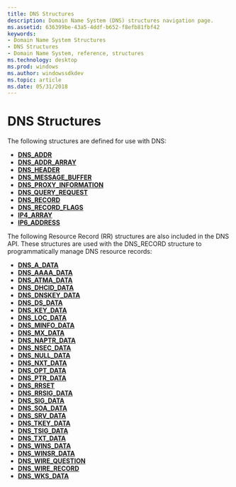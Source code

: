 ```yaml
---
title: DNS Structures
description: Domain Name System (DNS) structures navigation page.
ms.assetid: 636399be-43a5-4ddf-b652-f8efb81fbf42
keywords:
- Domain Name System Structures
- DNS Structures
- Domain Name System, reference, structures
ms.technology: desktop
ms.prod: windows
ms.author: windowssdkdev
ms.topic: article
ms.date: 05/31/2018
---
```


# DNS Structures

The following structures are defined for use with DNS:

-   [**DNS\_ADDR**](/windows/desktop/api/Windns/ns-windns-_dnsaddr)
-   [**DNS\_ADDR\_ARRAY**](/windows/desktop/api/Windns/ns-windns-_dnsaddrarray)
-   [**DNS\_HEADER**](/windows/desktop/api/Windns/ns-windns-_dns_header)
-   [**DNS\_MESSAGE\_BUFFER**](/windows/desktop/api/Windns/ns-windns-_dns_message_buffer)
-   [**DNS\_PROXY\_INFORMATION**](/windows/desktop/api/Windns/ns-windns-dns_proxy_information)
-   [**DNS\_QUERY\_REQUEST**](/windows/desktop/api/Windns/ns-windns-_dns_query_request)
-   [**DNS\_RECORD**](/windows/desktop/api/Windns/ns-windns-_dnsrecorda)
-   [**DNS\_RECORD\_FLAGS**](/windows/desktop/api/Windns/ns-windns-_dnsrecordflags)
-   [**IP4\_ARRAY**](/windows/desktop/api/Windns/ns-windns-_ip4_array)
-   [**IP6\_ADDRESS**](/windows/desktop/api/Windns/ns-windns-__unnamed_struct_0)

The following Resource Record (RR) structures are also included in the DNS API. These structures are used with the DNS\_RECORD structure to programmatically manage DNS resource records:

-   [**DNS\_A\_DATA**](/windows/desktop/api/Windns/ns-windns-__unnamed_struct_2)
-   [**DNS\_AAAA\_DATA**](/windows/desktop/api/Windns/ns-windns-__unnamed_struct_15)
-   [**DNS\_ATMA\_DATA**](/windows/desktop/api/Windns/ns-windns-__unnamed_struct_34)
-   [**DNS\_DHCID\_DATA**](/windows/desktop/api/Windns/ns-windns-__unnamed_struct_19)
-   [**DNS\_DNSKEY\_DATA**](https://msdn.microsoft.com/library/windows/desktop/dd392295)
-   [**DNS\_DS\_DATA**](/windows/desktop/api/Windns/ns-windns-__unnamed_struct_25)
-   [**DNS\_KEY\_DATA**](/windows/desktop/api/Windns/ns-windns-__unnamed_struct_18)
-   [**DNS\_LOC\_DATA**](/windows/desktop/api/Windns/ns-windns-__unnamed_struct_27)
-   [**DNS\_MINFO\_DATA**](/windows/desktop/api/Windns/ns-windns-__unnamed_struct_7)
-   [**DNS\_MX\_DATA**](/windows/desktop/api/Windns/ns-windns-__unnamed_struct_10)
-   [**DNS\_NAPTR\_DATA**](/windows/desktop/api/Windns/ns-windns-__unnamed_struct_32)
-   [**DNS\_NSEC\_DATA**](/windows/desktop/api/Windns/ns-windns-__unnamed_struct_20)
-   [**DNS\_NULL\_DATA**](/windows/desktop/api/Windns/ns-windns-__unnamed_struct_13)
-   [**DNS\_NXT\_DATA**](/windows/desktop/api/Windns/ns-windns-__unnamed_struct_28)
-   [**DNS\_OPT\_DATA**](/windows/desktop/api/Windns/ns-windns-__unnamed_struct_26)
-   [**DNS\_PTR\_DATA**](/windows/desktop/api/Windns/ns-windns-__unnamed_struct_3)
-   [**DNS\_RRSET**](/windows/desktop/api/Windns/ns-windns-_dnsrrset)
-   [**DNS\_RRSIG\_DATA**](/windows/desktop/api/Windns/ns-windns-__unnamed_struct_16)
-   [**DNS\_SIG\_DATA**](/windows/desktop/api/Windns/)
-   [**DNS\_SOA\_DATA**](/windows/desktop/api/Windns/ns-windns-__unnamed_struct_5)
-   [**DNS\_SRV\_DATA**](/windows/desktop/api/Windns/ns-windns-__unnamed_struct_30)
-   [**DNS\_TKEY\_DATA**](/windows/desktop/api/Windns/ns-windns-__unnamed_struct_35)
-   [**DNS\_TSIG\_DATA**](/windows/desktop/api/Windns/ns-windns-__unnamed_struct_37)
-   [**DNS\_TXT\_DATA**](/windows/desktop/api/Windns/ns-windns-__unnamed_struct_11)
-   [**DNS\_WINS\_DATA**](/windows/desktop/api/Windns/ns-windns-__unnamed_struct_40)
-   [**DNS\_WINSR\_DATA**](/windows/desktop/api/Windns/ns-windns-__unnamed_struct_41)
-   [**DNS\_WIRE\_QUESTION**](/windows/desktop/api/Windns/ns-windns-_dns_wire_question)
-   [**DNS\_WIRE\_RECORD**](/windows/desktop/api/Windns/ns-windns-_dns_wire_record)
-   [**DNS\_WKS\_DATA**](/windows/desktop/api/Windns/ns-windns-__unnamed_struct_14)

 

 




